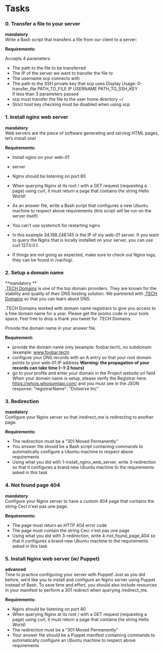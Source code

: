 # Tasks
### 0. Transfer a file to your server
**mandatory**           
Write a Bash script that transfers a file from our client to a server:

**Requirements:**

Accepts 4 parameters
- The path to the file to be transferred
- The IP of the server we want to transfer the file to
- The username scp connects with
- The path to the SSH private key that scp uses
    Display Usage: 0-transfer_file PATH_TO_FILE IP USERNAME PATH_TO_SSH_KEY     
    if less than 3 parameters passed
- scp must transfer the file to the user home directory ~/
- Strict host key checking must be disabled when using scp

### 1. Install nginx web server
**mandatory**       
Web servers are the piece of software generating and serving HTML pages, let’s install one!

**Requirements:**

- Install nginx on your web-01
- server
- Nginx should be listening on port 80
- When querying Nginx at its root / with a GET request (requesting a page) using curl, it must return a page that contains the string Hello World!
- As an answer file, write a Bash script that configures a new Ubuntu machine to respect above requirements (this script will be run on the server itself)
- You can’t use systemctl for restarting nginx
- In this example 34.198.248.145 is the IP of my web-01 server. If you want to query the Nginx that is locally installed on your server, you can use curl 127.0.0.1.

- If things are not going as expected, make sure to check out Nginx logs, they can be found in /var/log/.

### 2. Setup a domain name
**mandatory **        
[.TECH Domains](https://alx-intranet.hbtn.io/rltoken/Hcb-pfK8UiDBfwsDJPyZZw) is one of the top domain providers. They are known for the stability and quality of their DNS hosting solution. We partnered with [.TECH Domains](https://alx-intranet.hbtn.io/rltoken/y3_YCbJ5bGKgPYqP0LyVBA) so that you can learn about DNS.

.TECH Domains worked with domain name registrars to give you access to a free domain name for a year. Please get the promo code in your tools space. Feel free to drop a thank you tweet for .TECH Domains.

Provide the domain name in your answer file.

**Requirement:**

- provide the domain name only (example: foobar.tech), no subdomain (example: www.foobar.tech)
- configure your DNS records with an A entry so that your root domain points to your web-01 IP address **Warning: the propagation of your records can take time (~1-2 hours)**
- go to your profile and enter your domain in the Project website url field
When your domain name is setup, please verify the Registrar here: https://whois.whoisxmlapi.com/ and you must see in the JSON response: "registrarName": "Dotserve Inc"

### 3. Redirection
**mandatory**     
Configure your Nginx server so that /redirect_me is redirecting to another page.

**Requirements:**

- The redirection must be a “301 Moved Permanently”
- You answer file should be a Bash script containing commands to automatically configure a Ubuntu machine to respect above requirements
- Using what you did with 1-install_nginx_web_server, write 3-redirection so that it configures a brand new Ubuntu machine to the requirements asked in this task

### 4. Not found page 404
**mandatory**       
Configure your Nginx server to have a custom 404 page that contains the string Ceci n'est pas une page.

**Requirements:**

- The page must return an HTTP 404 error code
- The page must contain the string Ceci n'est pas une page
- Using what you did with 3-redirection, write 4-not_found_page_404 so that it configures a brand new Ubuntu machine to the requirements asked in this task

### 5. Install Nginx web server (w/ Puppet)
**advanced**     
Time to practice configuring your server with Puppet! Just as you did before, we’d like you to install and configure an Nginx server using Puppet instead of Bash. To save time and effort, you should also include resources in your manifest to perform a 301 redirect when querying /redirect_me.

**Requirements:**

- Nginx should be listening on port 80
- When querying Nginx at its root / with a GET request (requesting a page) using curl, it must return a page that contains the string Hello World!
- The redirection must be a “301 Moved Permanently”
- Your answer file should be a Puppet manifest containing commands to automatically configure an Ubuntu machine to respect above requirements